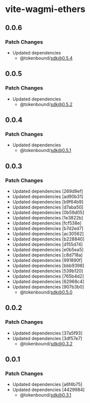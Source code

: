 # vite-wagmi-ethers

## 0.0.6

### Patch Changes

- Updated dependencies
  - @tokenbound/sdk@0.5.4

## 0.0.5

### Patch Changes

- Updated dependencies
  - @tokenbound/sdk@0.5.2

## 0.0.4

### Patch Changes

- Updated dependencies
  - @tokenbound/sdk@0.5.1

## 0.0.3

### Patch Changes

- Updated dependencies [269d9ef]
- Updated dependencies [ad90b31]
- Updated dependencies [b9f64b9]
- Updated dependencies [d7aba50]
- Updated dependencies [0b59d05]
- Updated dependencies [1e3822b]
- Updated dependencies [fcf538e]
- Updated dependencies [b7d2ed7]
- Updated dependencies [ac30562]
- Updated dependencies [b228840]
- Updated dependencies [d155d74]
- Updated dependencies [e0b5ea5]
- Updated dependencies [c8d718a]
- Updated dependencies [991890f]
- Updated dependencies [bbb9398]
- Updated dependencies [539b120]
- Updated dependencies [765b4d2]
- Updated dependencies [62968c4]
- Updated dependencies [907b3b0]
  - @tokenbound/sdk@0.5.0

## 0.0.2

### Patch Changes

- Updated dependencies [37a5f93]
- Updated dependencies [3df57e7]
  - @tokenbound/sdk@0.3.2

## 0.0.1

### Patch Changes

- Updated dependencies [a6f4b75]
- Updated dependencies [4429984]
  - @tokenbound/sdk@0.3.1

